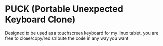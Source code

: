 # PUCK (Portable Unexpected Keyboard Clone)

Designed to be used as a touchscreen keyboard for my linux tablet, you are free to clone/copy/redistribute the code in any way you want
